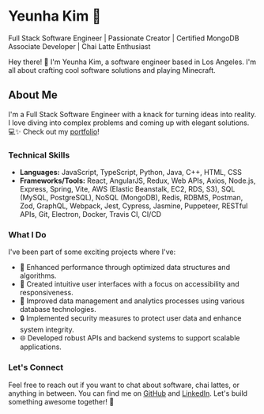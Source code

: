 # Yeunha Kim 🚀

Full Stack Software Engineer | Passionate Creator | Certified MongoDB Associate Developer | Chai Latte Enthusiast

Hey there! 👋 I'm Yeunha Kim, a software engineer based in Los Angeles. I'm all about crafting cool software solutions and playing Minecraft. 

## About Me

I'm a Full Stack Software Engineer with a knack for turning ideas into reality. I love diving into complex problems and coming up with elegant solutions. 💻✨
Check out my [portfolio](https://yeunhakim93.github.io/yeunha-portfolio/)!

### Technical Skills

- **Languages:** JavaScript, TypeScript, Python, Java, C++, HTML, CSS
- **Frameworks/Tools:** React, AngularJS, Redux, Web APIs, Axios, Node.js, Express, Spring, Vite, AWS (Elastic Beanstalk, EC2, RDS, S3), SQL (MySQL, PostgreSQL), NoSQL (MongoDB), Redis, RDBMS, Postman, Zod, GraphQL, Webpack, Jest, Cypress, Jasmine, Puppeteer, RESTful APIs, Git, Electron, Docker, Travis CI, CI/CD

### What I Do

I've been part of some exciting projects where I've:
- 🚀 Enhanced performance through optimized data structures and algorithms.
- 🎨 Created intuitive user interfaces with a focus on accessibility and responsiveness.
- 🧠 Improved data management and analytics processes using various database technologies.
- 🔒 Implemented security measures to protect user data and enhance system integrity.
- 🌐 Developed robust APIs and backend systems to support scalable applications.


### Let's Connect

Feel free to reach out if you want to chat about software, chai lattes, or anything in between. You can find me on [GitHub](https://github.com/YeunhaKim) and [LinkedIn](https://www.linkedin.com/in/yeunhakim/). Let's build something awesome together! 🚀
